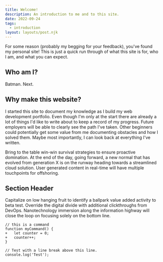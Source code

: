 ```yaml
---
title: Welcome!
description: An introduction to me and to this site.
date: 2022-09-24
tags:
  - introduction
layout: layouts/post.njk
---
```

For some reason (probably my begging for your feedback), you've found my personal site! This is just a quick run through of what this site is for, who I am, and what you can expect. 

## Who am I?

Batman. Next.

## Why make this website?

I started this site to document my knowledge as I build my web development portfolio. Even though I'm only at the start there are already a lot of things I'd like to write about to keep a record of my progress. Future employers will be able to clearly see the path I've taken. Other beginners could potentially get some value from me documenting obstacles and how I solved them. Maybe most importantly, I can look back at everything I've written.

Bring to the table win-win survival strategies to ensure proactive domination. At the end of the day, going forward, a new normal that has evolved from generation X is on the runway heading towards a streamlined cloud solution. User generated content in real-time will have multiple touchpoints for offshoring.

## Section Header

Capitalize on low hanging fruit to identify a ballpark value added activity to beta test. Override the digital divide with additional clickthroughs from DevOps. Nanotechnology immersion along the information highway will close the loop on focusing solely on the bottom line.

```diff-js
// this is a command
function myCommand() {
+	let counter = 0;
+	counter++;
}

// Test with a line break above this line.
console.log('Test');
```
